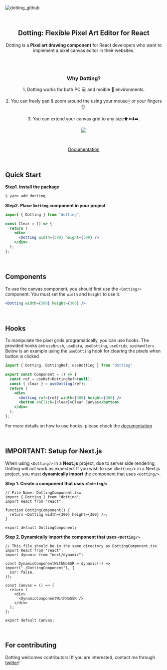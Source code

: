 ![dotting_github](https://user-images.githubusercontent.com/57612141/225073544-94a2f8b4-187c-475f-a079-3b427efbdd02.png)

<br/>

<h2 align="center"> Dotting: Flexible Pixel Art Editor for React </h2>

<p align="center">Dotting is a <strong>Pixel art drawing component</strong> for React developers who want to implement a pixel canvas editor in their websites.</p>

<br/>

<br/>

<h3 align="center">Why Dotting?</h3>
<p align="center">1. Dotting works for both PC 💻 and moible 📱 environments.</p>
<p align="center">2. You can freely pan & zoom around the using your mouse🖱 or your fingers👌.</p>
<p align="center">3. You can extend your canvas grid to any size⬆️⬅️⬇️➡️.</p>

<p align="center">
<img src="https://user-images.githubusercontent.com/57612141/225075775-78281b37-864b-407d-947b-fdafcc544fa5.gif"/>
</p>

</br>

<p align="center">
  <a href="https://hunkim98.github.io/dotting">
    Documentation
  </a>
</p>

</br>

## Quick Start

**Step1. Install the package**

```bash
$ yarn add dotting
```

**Step2. Place `Dotting` component in your project**

```jsx
import { Dotting } from "dotting";

const Clear = () => {
  return (
    <div>
      <Dotting width={300} height={300} />
    </div>
  );
};
```

<br/>

## Components

To use the canvas component, you should first use the `<Dotting/>` component. You must set the `width` and `height` to use it.

```jsx
<Dotting width={300} height={300} />
```

<br/>

## Hooks

To manipulate the pixel grids programatically, you can use hooks. The provided hooks are `useBrush`, `useData`, `useDotting`, `useGrids`, `useHandlers`. Below is an example using the `useDotting` hook for clearing the pixels when button is clicked

```jsx
import { Dotting, DottingRef, useDotting } from "dotting"

export const Component = () => {
  const ref = useRef<DottingRef>(null);
  const { clear } = useDotting(ref);
  return (
    <div>
      <Dotting ref={ref} width={300} height={300} />
      <button onClick={clear}>Clear Canvas</button>
    </div>
  );
};
```

For more details on how to use hooks, please check the [documentation](https://hunkim98.github.io/dotting/?path=/story/hooks-setup--page)

<br/>

## IMPORTANT: Setup for Next.js

When using `<Dotting/>` in a **Next.js** project, due to server side rendering, Dotting will not work as expected.
If you wish to use `<Dotting/>` in a Next.js project, you must **dynamically import** the component that uses `<Dotting/>`.

**Step 1. Create a component that uses `<Dotting/>`**

```tsx
// File Name: DottingComponent.tsx
import { Dotting } from "dotting";
import React from "react";

function DottingComponent() {
  return <Dotting width={300} height={300} />;
}

export default DottingComponent;
```

**Step 2. Dynamically import the component that uses `<Dotting/>`**

```tsx
// This file should be in the same directory as DottingComponent.tsx
import React from "react";
import dynamic from "next/dynamic";

const DynamicComponentWithNoSSR = dynamic(() => import("./DottingComponent"), {
  ssr: false,
});

const Canvas = () => {
  return (
    <div>
      <DynamicComponentWithNoSSR />
    </div>
  );
};

export default Canvas;
```

<br/>

## For contributing

Dotting welcomes contributors! If you are interested, contact me through [twitter](https://twitter.com/hunkim98)!
